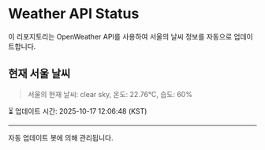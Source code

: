 
# Weather API Status

이 리포지토리는 OpenWeather API를 사용하여 서울의 날씨 정보를 자동으로 업데이트합니다.

## 현재 서울 날씨
> 서울의 현재 날씨: clear sky, 온도: 22.76°C, 습도: 60%

⏳ 업데이트 시간: 2025-10-17 12:06:48 (KST)

---
자동 업데이트 봇에 의해 관리됩니다.
